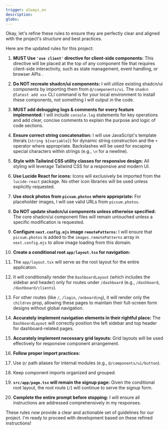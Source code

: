 ```yaml
---
trigger: always_on
description:
globs:
---
```


Okay, let's refine these rules to ensure they are perfectly clear and aligned with the project's structure and best practices.

Here are the updated rules for this project:

1. **MUST Use `'use client'` directive for client-side components:** This directive will be placed at the top of any component file that requires client-side interactivity, such as state management, event handling, or browser APIs .
2. **Do NOT recreate shadcn/ui components:** I will utilize existing shadcn/ui components by importing them from `@/components/ui`. The `shadcn @latest add xxx` CLI command is for your local environment to install these components, not something I will output in the code.
3. **MUST add debugging logs & comments for every feature implemented:** I will include `console.log` statements for key operations and add clear, concise comments to explain the purpose and logic of code sections.
4. **Ensure correct string concatenation:** I will use JavaScript's template literals (`string ${variable}`) for dynamic string construction and the `+` operator where appropriate. Backslashes will be used for escaping special characters within strings (e.g., `\n` for a newline).
5. **Style with Tailwind CSS utility classes for responsive design:** All styling will leverage Tailwind CSS for a responsive and modern UI.
6. **Use Lucide React for icons:** Icons will exclusively be imported from the `lucide-react` package. No other icon libraries will be used unless explicitly requested.
7. **Use stock photos from `picsum.photos` where appropriate:** For placeholder images, I will use valid URLs from `picsum.photos`.
8. **Do NOT update shadcn/ui components unless otherwise specified:** The core shadcn/ui component files will remain untouched unless a specific modification is requested.
9. **Configure `next.config.mjs` image `remotePatterns`:** I will ensure that `picsum.photos` is added to the `images.remotePatterns` array in `next.config.mjs` to allow image loading from this domain.
10. **Create a conditional root `app/layout.tsx` for navigation:**

11. The `app/layout.tsx` will serve as the root layout for the entire application.
12. It will conditionally render the `DashboardLayout` (which includes the sidebar and header) only for routes under `/dashboard` (e.g., `/dashboard`, `/dashboard/clients`).
13. For other routes (like `/`, `/login`, `/onboarding`), it will render only the `children` prop, allowing these pages to maintain their full-screen form designs without global navigation.

14. **Accurately implement navigation elements in their rightful place:** The `DashboardLayout` will correctly position the left sidebar and top header for dashboard-related pages.
15. **Accurately implement necessary grid layouts:** Grid layouts will be used effectively for responsive component arrangement.
16. **Follow proper import practices:**

17. Use `@/` path aliases for internal modules (e.g., `@/components/ui/button`).
18. Keep component imports organized and grouped.

19. **`src/app/page.tsx` will remain the signup page:** Given the conditional root layout, the root route (`/`) will continue to serve the signup form.
20. **Complete the entire prompt before stopping:** I will ensure all instructions are addressed comprehensively in my responses.

These rules now provide a clear and actionable set of guidelines for our project. I'm ready to proceed with development based on these refined instructions!
